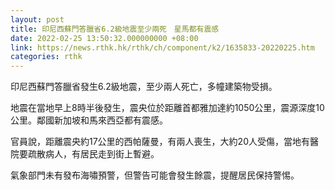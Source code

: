 ```yaml
---
layout: post
title: 印尼西蘇門答臘省6.2級地震至少兩死　星馬都有震感
date: 2022-02-25 13:50:32.000000000 +08:00
link: https://news.rthk.hk/rthk/ch/component/k2/1635833-20220225.htm
categories: rthk
---
```


印尼西蘇門答臘省發生6.2級地震，至少兩人死亡，多幢建築物受損。

地震在當地早上8時半後發生，震央位於距離首都雅加達約1050公里，震源深度10公里。鄰國新加坡和馬來西亞都有震感。

官員說，距離震央約17公里的西帕薩曼，有兩人喪生，大約20人受傷，當地有醫院要疏散病人，有居民走到街上暫避。

氣象部門未有發布海嘯預警，但警告可能會發生餘震，提醒居民保持警惕。
